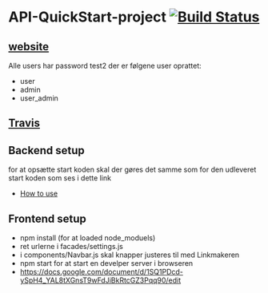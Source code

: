 

# API-QuickStart-project [![Build Status](https://travis-ci.org/GGGE99/CA3Personal.svg?branch=main)](https://travis-ci.org/GGGE99/CA3Personal)

## [website](https://marcge.dk/)
Alle users har password test2
der er følgene user oprattet:
* user
* admin
* user_admin
 
## [Travis](https://travis-ci.org/github/GGGE99/CA3Personal)


## Backend setup
for at opsætte start koden skal der gøres det samme som for den udleveret start koden som ses i dette link
* [How to use](https://docs.google.com/document/d/1K6s6Tt65bzB8bCSE_NUE8alJrLRNTKCwax3GEm4OjOE/edit)




## Frontend setup
*  npm install (for at loaded node_moduels)
* ret urlerne i facades/settings.js
* i components/Navbar.js skal knapper justeres til med Linkmakeren
* npm start for at start en develper server i browseren
* https://docs.google.com/document/d/1SQ1PDcd-ySpH4_YAL8tXGnsT9wFdJiBkRtcGZ3Pqq90/edit
